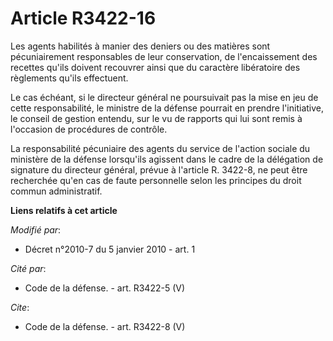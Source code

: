 # Article R3422-16

Les agents habilités à manier des deniers ou des matières sont pécuniairement responsables de leur conservation, de
l'encaissement des recettes qu'ils doivent recouvrer ainsi que du caractère libératoire des règlements qu'ils effectuent. 

Le cas échéant, si le directeur général ne poursuivait pas la mise en jeu de cette responsabilité, le ministre de la défense
pourrait en prendre l'initiative, le conseil de gestion entendu, sur le vu de rapports qui lui sont remis à l'occasion de
procédures de contrôle. 

La responsabilité pécuniaire des agents du service de l'action sociale du ministère de la défense lorsqu'ils agissent dans le
cadre de la délégation de signature du directeur général, prévue à l'article R. 3422-8, ne peut être recherchée qu'en cas de
faute personnelle selon les principes du droit commun administratif.

**Liens relatifs à cet article**

_Modifié par_:

  - Décret n°2010-7 du 5 janvier 2010 - art. 1

_Cité par_:

  - Code de la défense. - art. R3422-5 (V)

_Cite_:

  - Code de la défense. - art. R3422-8 (V)
